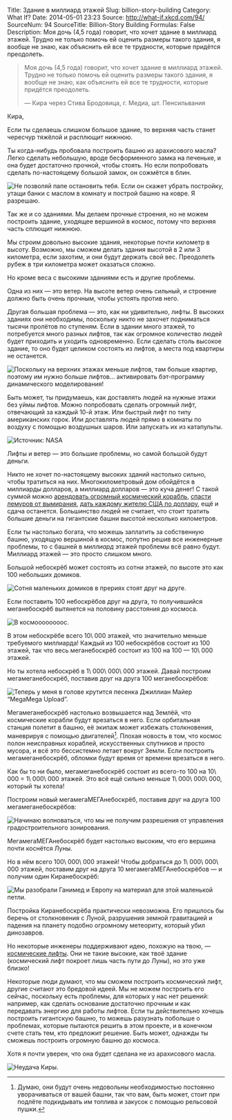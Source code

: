 Title: Здание в миллиард этажей
Slug: billion-story-building
Category: What If?
Date: 2014-05-01 23:23
Source: http://what-if.xkcd.com/94/
SourceNum: 94
SourceTitle: Billion-Story Building
Formulas: False
Description: Моя дочь (4,5 года) говорит, что хочет здание в миллиард этажей. Трудно не только помочь ей оценить размеры такого здания, я вообще не знаю, как объяснить ей все те трудности, которые придётся преодолеть.

> Моя дочь (4,5 года) говорит, что хочет здание в миллиард этажей. Трудно не только помочь ей оценить размеры такого здания, я вообще не знаю, как объяснить ей все те трудности, которые придётся преодолеть.
>
> — Кира через Стива Бродовица, г. Медиа, шт. Пенсильвания

Кира,

Если ты сделаешь слишком большое здание, то верхняя часть станет чересчур тяжёлой и расплющит нижнюю.

Ты когда-нибудь пробовала построить башню из арахисового масла? Легко сделать небольшую, вроде бесформенного замка на печеньке, и она будет достаточно прочной, чтобы стоять. Но если попробовать сделать по-настоящему большой замок, он сожмётся в блин.

![](/uploads/094-billion-story-building/billion_pb_ru.png "Не позволяй папе остановить тебя. Если он скажет убрать постройку, утащи банки с маслом в комнату и построй башню на ковре. Я разрешаю.")

Так же и со зданиями. Мы делаем прочные строения, но не можем построить здание, уходящее вершиной в космос, потому что верхняя часть сплющит нижнюю.

Мы строим довольно высокие здания, некоторые почти километр в высоту. Возможно, мы сможем делать здания высотой в 2 или 3 километра, если захотим, и они будут держать свой вес. Преодолеть рубеж в три километра может оказаться сложно.

Но кроме веса с высокими зданиями есть и другие проблемы.

Одна из них — это ветер. На высоте ветер очень сильный, и строение должно быть очень прочным, чтобы устоять против него.

Другая большая проблема — это, как ни удивительно, лифты. В высоких зданиях они необходимы, поскольку никто не захочет подниматься тысячи пролётов по ступеням. Если в здании много этажей, то потребуется много разных лифтов, так как огромное количество людей будет приходить и уходить одновременно. Если сделать столь высокое здание, то оно будет целиком состоять из лифтов, а места под квартиры не останется.

![](/uploads/094-billion-story-building/billion_elevators_ru.png "Поскольку на верхних этажах меньше лифтов, там больше квартир, поэтому им нужно больше лифтов… активировать бэт-программу динамического моделирования!")

Быть может, ты придумаешь, как доставлять людей на нужные этажи без уймы лифтов. Можно попробовать сделать огромный лифт, отвечающий за каждый 10-й этаж. Или быстрый лифт по типу американских горок. Или доставлять людей прямо в комнаты по воздуху с помощью воздушных шаров. Или запускать их из катапульты.

![](/uploads/094-billion-story-building/billion_balloons.png "Источник: NASA")

Лифты и ветер — это большие проблемы, но самой большой будут деньги.

Никто не хочет по-настоящему высоких зданий настолько сильно, чтобы тратиться на них. Многокилометровый дом обойдётся в миллиарды долларов, а миллиард долларов — это куча денег! С такой суммой можно [арендовать огромный космический корабль](http://www.spacex.com/about/capabilities), [спасти лемуров от вымирания](http://birdandmoon.tumblr.com/post/78504716512/this-weekend-i-found-myself-chatting-with-a-lemur), [дать каждому жителю США по доллару](http://xkcd.com/980/huge/#x=-7462&y=-6705&z=6), ещё и сдача останется. Большинство людей не считает, что стоит тратить большие деньги на гигантские башни высотой несколько километров.

Если ты настолько богата, что можешь заплатить за собственную башню, уходящую вершиной в космос, попутно решив все инженерные проблемы, то с башней в _миллиард_ этажей проблемы всё равно будут. Миллиард этажей — это просто слишком много.

Большой небоскрёб может состоять из сотни этажей, по высоте это как 100 небольших домиков.

![](/uploads/094-billion-story-building/billion_100_ru.png "Сотня маленьких домиков в прериях стоят друг на друге.")

Если поставить 100 небоскрёбов друг на друга, то получившийся меганебоскрёб вытянется на половину расстояния до космоса.

![](/uploads/094-billion-story-building/billion_100x100_ru.png "В космоооооооос.")

В этом небоскрёбе всего 10\ 000 этажей, что значительно меньше требуемого миллиарда! Каждый из 100 небоскрёбов состоит из 100 этажей, так что весь меганебоскрёб состоит из 100 на 100 — 10\ 000 этажей.

Но ты хотела небоскрёб в 1\ 000\ 000\ 000 этажей. Давай построим мегамеганебоскрёб, поставив друг на друга 100 меганебоскрёбов:

![](/uploads/094-billion-story-building/billion_100x100x100_ru.png "Теперь у меня в голове крутится песенка Джиллиан Майер “MegaMega Upload”.")

Мегамеганебоскрёб настолько возвышается над Землёй, что космические корабли будут врезаться в него. Если орбитальная станция полетит в башню, её экипаж может избежать столкновения, маневрируя с помощью двигателей[^1]. Плохая новость в том, что космос полон неисправных кораблей, искусственных спутников и просто мусора, и всё это бессистемно летает вокруг Земли. Если построить мегамеганебоскрёб, обломки будут время от времени врезаться в него.

[^1]: Думаю, они будут очень недовольны необходимостью постоянно уворачиваться от вашей башни, так что вам, быть может, стоит при подлёте подкидывать им топлива и закусок с помощью рельсовой пушки.

Как бы то ни было, мегамеганебоскрёб состоит из всего-то 100 на 10\ 000 = 1\ 000\ 000 этажей. Это всё ещё сильно меньше 1\ 000\ 000\ 000, который ты хотела!

Построим новый мегамегаМЕГАнебоскрёб, поставив друг на друга 100 мегамеганебоскрёбов:

![](/uploads/094-billion-story-building/billion_100x100x100x100_ru.png "Начинаю волноваться, что мы не получим разрешения от управления градостроительного зонирования.")

МегамегаМЕГАнебоскрёб будет настолько высоким, что его вершина почти коснётся Луны.

Но в нём всего 100\ 000\ 000 этажей! Чтобы добраться до 1\ 000\ 000\ 000 этажей, поставим друг на друга 10 мегамегаМЕГАнебоскрёбов — и получим один Киранебоскрёб:

![](/uploads/094-billion-story-building/billion_100x100x100x100x10_ru.png "Мы разобрали Ганимед и Европу на материал для этой маленькой петли.")

Постройка Киранебоскрёба практически невозможна. Его пришлось бы беречь от столкновения с Луной, разрушения земной гравитацией и падения на планету подобно огромному метеориту, который убил динозавров.

Но некоторые инженеры поддерживают идею, похожую на твою, — [космические лифты](http://ru.wikipedia.org/wiki/Космический_лифт). Они не такие высокие, как твоё здание (космический лифт покроет лишь часть пути до Луны), но это уже близко!

Некоторые люди думают, что мы сможем построить космический лифт, другие считают это бредовой идеей. Мы не можем построить его сейчас, поскольку есть проблемы, для которых у нас нет решений: например, как сделать основание достаточно прочным и как передавать энергию для работы лифтов. Если ты действительно хочешь построить гигантскую башню, то можешь разузнать побольше о проблемах, которые пытаются решить в этом проекте, и в конечном счете стать тем, кто предложит решение. Быть может, однажды ты сможешь построить огромную башню до космоса.

Хотя я почти уверен, что она будет сделана не из арахисового масла.

![](/uploads/094-billion-story-building/billion_final_ru.png "Неудача Киры.")
